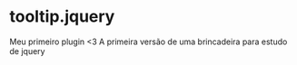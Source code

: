 tooltip.jquery
==============

Meu primeiro plugin <3
A primeira versão de uma brincadeira para estudo de jquery
